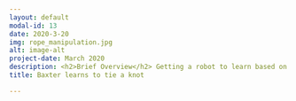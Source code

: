 ```yaml
---
layout: default
modal-id: 13
date: 2020-3-20
img: rope_manipulation.jpg
alt: image-alt
project-date: March 2020
description: <h2>Brief Overview</h2> Getting a robot to learn based on its interactions with environment is one of the most powerful ideas of all. Mostly of our object manipulation revolves around the rigid body assumption. But in this project, I implemented a work that enables the robot to learn to tie a knot purely based on interacting with its environment. This a self supervised deep learning technique applied to the reinforcement learning problem of learning an effective policy. This work was based on the work on <a href="ihttps://pathak22.github.io/zeroshot-imitation/" target="_blank">zero shot visual imitation</a> by researchers from UC, Berkley.<h2>Problem Setup</h2> The most fundamental aspect of solving this problem can be formulated as a pick and place action. A complex action such a tying a knot can be decomposed by a few such pick and place actions. Such an action is parameterized by four quantities-The action position in pixel space (x, y), the angle of the action (theta) in the world space and the length of the action in the world space. Thus the objective in this problem is to to learn a policy \(\pi(I_1, I_2)\), where \(\pi\) is a function that predicts  the actions that transforms the present state (Image \(I_1\)) to a goal state (Image \(I_2\)). This problem is formulated as a deep learning classification problem that predicts a class label for each action based on the input image and a goal image. It must be noted that the choice of a classification network instead of regression means that we are discretizing the output actions. For predicting continuous actions, a regression network is more ideal but the choice of classification network makes this learning feasible, which didn't seem to converge with a regression network. The network used in the work is shown below<br><br><img src="./img/portfolio/joint_model.png" width=560 class="center"><br> The above network minimizes two objectives- The forward loss and the inverse loss. The forward function predicts the next state given the present state and an action to be applied while the inverse function predicts the action that transforms the present state to a goal state (The present state and the goal state are represented through images). This network is built from a Alexnet base - the first 5 convolutional layer structures and the initialisation of weights for these layers are taken from the Alexnet architectures while the fully connected layers are are modified to fit the specific problem. While this network can predict small actions between nearby states, it cannot predict the sequences of actions that leads to tying a knot for example. To accomplish a complex task, a demo is first given to the machine and the complex action is thus decomposed into a sequence of images, where every pair of images is not too far away in terms of states. The system can then predict the action that leads to every sequential image in the demo that was shown thereby predicting a sequence of actions that accomplishing the complex know tying task. <br><br> <img src="./img/portfolio/sequence.png" width=560 class="center"><br>But action predictions are not always correct. Sometimes wrong actions are predicted and hence, to handle such wrong predictions, a goal recogniser network is constructed. The goal recognizer is a simple binary classification network, that given two images, predicts if both of them belong to the same state. This network is constructed with the same Alexnet base but with only one neuron at the final fully connected layer. Thus this network is used after every applied action to check if the state has reached the next intermediate goal state in the sequence and the intermediate goal state is switched to the next intermediate goal if the network output is positive.<h2> Automation and Debugging tools </h2> One of the most important things when trying to train neural networks is to automate as much as possible so that a lot of experiments could be run for tuning the parameters. Another important aspect is to build visualization tools that will greatly aid in network debugging. Without these tools, it will be a nightmare to debug neural network when something goes wrong. The figure below shows the pipeline I used to minimise manual work so that I could run a lot fo experiments with very minimal work. A bash script contains a lot of scheduled experiments along with their hyper parameters. This script calls the training code, which after training for a predefined number of epochs logs results to an online gsheet. The program also logs results and debugging data into a directory, which can be visualized using tensor board. <br><br><img src="./img/portfolio/flow.png" width=560 class="center"><br>The following figure shows some of the visualization tools that were integrated to help debug the model construction and training process. <br><br><img src="./img/portfolio/tools.png" width=560 class="center"><br><h2> Training results and visualisation</h2> Training the model in one shot is difficult and makes it difficult to converge. In order to facilitate the training process, first the network is trained with the inverse objective alone and then the converged network is trained again with the joint objective of both the forward and inverse loss. Among 100s of experiments a sample of few best results are shown below.<br><br><img src="./img/portfolio/train_results.png" width=800 class="center"><br> It must be noted here that the accuracy metric used here is not a very accurate measure for the task at hand since multiple actions could lead to the same state. Nevertheless, this serves as a proof that the model has learned something useful.A visualization of the model's prediction is given below, where the yellow arrow indicates that action (the x,y pixel location to pick, the angle at which to pick up and the distance to move in the direction) so that the state can be changed from the given state (image at the top) to a goal image(image at the bottom)<br><br><img src="./img/portfolio/image_results.png" width=560 class="center"><br><br>It must be noted that these are a few cherry picked results and there exists a lot of bad results as shown below<br><br><img src="./img/portfolio/bad_results.png" width=560 class="center"><br> <h2>Hardware Implementation(In progress)</h2> A kinect camera is used so that the depth corresponding to any x,y pixel location can be directly obtained. First the relative transformation between baxter and kinect is calculated using a AR tag that is visible in both the kinect camera and baxter's camera as shown below.<br><br><img src="./img/portfolio/hw_1.png" width=560 class="center"><br><br>Next a simple computer vision code was written using masking and connected component analysis to find the rope. Though the network's prediction directly gives out the pixel locations to execute the action, this step is done so that the action can be slightly adjustment if a prediction is given in a pixel location very close to rope but outside the rope.<br><br><img src="./img/portfolio/hw_2.png" width=560 class="center"><br>The code for this project can be found at <a href="https://github.com/senthilpalanisamy/zero_shot_imitation" target="_blank">this github</a> repo. Practical tips for debugging neural networks can be found in <a href="https://medium.com/@senthillihtnes1994/debugging-neural-networks-96d3421e9646?source=friends_link&sk=b02ac0a5a97639848b65d4475b8bfd83" target="_blank">this blog</a>
title: Baxter learns to tie a knot

---
```

